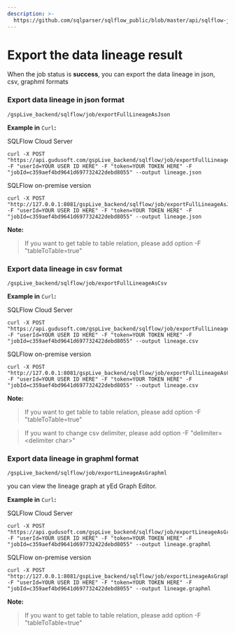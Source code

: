```yaml
---
description: >-
  https://github.com/sqlparser/sqlflow_public/blob/master/api/sqlflow-job-api-tutorial.md
---
```


# Export the data lineage result

When the job status is **success**, you can export the data lineage in json, csv, graphml formats

### Export data lineage in json format

```
/gspLive_backend/sqlflow/job/exportFullLineageAsJson
```

**Example in** `Curl`**:**

SQLFlow Cloud Server

```
curl -X POST "https://api.gudusoft.com/gspLive_backend/sqlflow/job/exportFullLineageAsJson" -F "userId=YOUR USER ID HERE" -F "token=YOUR TOKEN HERE" -F "jobId=c359aef4bd9641d697732422debd8055" --output lineage.json
```

SQLFlow on-premise version

```
curl -X POST "http://127.0.0.1:8081/gspLive_backend/sqlflow/job/exportFullLineageAsJson" -F "userId=YOUR USER ID HERE" -F "token=YOUR TOKEN HERE" -F "jobId=c359aef4bd9641d697732422debd8055" --output lineage.json
```

**Note:**

> If you want to get table to table relation, please add option -F "tableToTable=true"

### Export data lineage in csv format

```
/gspLive_backend/sqlflow/job/exportFullLineageAsCsv
```

**Example in** `Curl`**:**

SQLFlow Cloud Server

```
curl -X POST "https://api.gudusoft.com/gspLive_backend/sqlflow/job/exportFullLineageAsCsv" -F "userId=YOUR USER ID HERE" -F "token=YOUR TOKEN HERE" -F "jobId=c359aef4bd9641d697732422debd8055" --output lineage.csv
```

SQLFlow on-premise version

```
curl -X POST "http://127.0.0.1:8081/gspLive_backend/sqlflow/job/exportFullLineageAsCsv" -F "userId=YOUR USER ID HERE" -F "token=YOUR TOKEN HERE" -F "jobId=c359aef4bd9641d697732422debd8055" --output lineage.csv
```

**Note:**

> If you want to get table to table relation, please add option -F "tableToTable=true"

> If you want to change csv delimiter, please add option -F "delimiter=\<delimiter char>"

### Export data lineage in graphml format

```
/gspLive_backend/sqlflow/job/exportLineageAsGraphml
```

you can view the lineage graph at yEd Graph Editor.

**Example in** `Curl`**:**

SQLFlow Cloud Server

```
curl -X POST "https://api.gudusoft.com/gspLive_backend/sqlflow/job/exportLineageAsGraphml" -F "userId=YOUR USER ID HERE" -F "token=YOUR TOKEN HERE" -F "jobId=c359aef4bd9641d697732422debd8055" --output lineage.graphml
```

SQLFlow on-premise version

```
curl -X POST "http://127.0.0.1:8081/gspLive_backend/sqlflow/job/exportLineageAsGraphml" -F "userId=YOUR USER ID HERE" -F "token=YOUR TOKEN HERE" -F "jobId=c359aef4bd9641d697732422debd8055" --output lineage.graphml
```

**Note:**

> If you want to get table to table relation, please add option -F "tableToTable=true"
